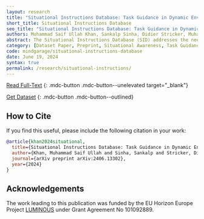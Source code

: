 ```yaml
---
layout: research
title: "Situational Instructions Database: Task Guidance in Dynamic Environments"
short_title: Situational Instructions Database
seo_title: "Situational Instructions Database: Task Guidance in Dynamic Environments"
authors: Muhammad Saif Ullah Khan, Sankalp Sinha, Didier Stricker, Muhammad Zeshan Afzal
abstract: The Situational Instructions Database (SID) addresses the need for enhanced situational awareness in artificial intelligence (AI) systems operating in dynamic environments. By integrating detailed scene graphs with dynamically generated, task-specific instructions, SID provides a novel dataset that allows AI systems to perform complex, real-world tasks with improved context sensitivity and operational accuracy. This dataset leverages advanced generative models to simulate a variety of realistic scenarios based on the 3D Semantic Scene Graphs (3DSSG) dataset, enriching it with scenario-specific information that details environmental interactions and tasks. SID facilitates the development of AI applications that can adapt to new and evolving conditions without extensive retraining, supporting research in autonomous technology and AI-driven decision-making processes. This dataset is instrumental in developing robust, context-aware AI agents capable of effectively navigating and responding to unpredictable settings. Available for research and development, SID serves as a critical resource for advancing the capabilities of intelligent systems in complex environments.
category: [Dataset Paper, Preprint, Situational Awareness, Task Guidance, NLP]
code: mindgarage/situational-instructions-database
date: June 19, 2024
syntax: true
permalink: /research/situational-instructions/
---
```


[Read Full-Text](https://arxiv.org/abs/2406.13302)
{: .mdc-button .mdc-button--unelevated target="_blank"}

[Get Dataset](https://huggingface.co/datasets/saifkhichi96/sid)
{: .mdc-button .mdc-button--outlined}

## How to Cite

If you find this useful, please include the following citation in your work:

```bibtex
@article{khan2024situational,
  title={Situational Instructions Database: Task Guidance in Dynamic Environments},
  author={Khan, Muhammad Saif Ullah and Sinha, Sankalp and Stricker, Didier Afzal, Muhammad Zeshan},
  journal={arXiv preprint arXiv:2406.13302},
  year={2024}
}
```

## Acknowledgements

The work leading to this publication was funded by the EU Horizon Europe Project [LUMINOUS](http://luminous-horizon.eu) under Grant Agreement No 101092889.

